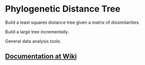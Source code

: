 # Phylogenetic Distance Tree 

Build a least squares distance tree given a matrix of dissimilarities.

Build a large tree incrementally. 

General data analysis tools.

## [Documentation at Wiki](https://github.com/ncbi/tree-tool/wiki)
